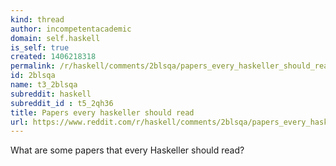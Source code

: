 ```yaml
---
kind: thread
author: incompetentacademic
domain: self.haskell
is_self: true
created: 1406218318
permalink: /r/haskell/comments/2blsqa/papers_every_haskeller_should_read/
id: 2blsqa
name: t3_2blsqa
subreddit: haskell
subreddit_id : t5_2qh36
title: Papers every haskeller should read
url: https://www.reddit.com/r/haskell/comments/2blsqa/papers_every_haskeller_should_read/
---
```


What are some papers that every Haskeller should read?
